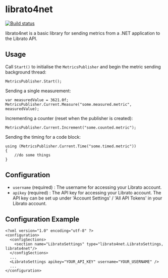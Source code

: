 librato4net
===========

[![Build status](https://ci.appveyor.com/api/projects/status/v7wwdoeevkky7x55/branch/master?svg=true)](https://ci.appveyor.com/project/plmw/librato4net/branch/master)

librato4net is a basic library for sending metrics from a .NET application to the Librato API.

Usage
----

Call `Start()` to initialise the `MetricsPublisher` and begin the metric sending background thread:
```
MetricsPublisher.Start();
```

Sending a single measurement:
```
var measuredValue = 3621.0f;
MetricsPublisher.Current.Measure("some.measured.metric", measuredValue);
```

Incrementing a counter (reset when the publisher is created):
```
MetricsPublisher.Current.Increment("some.counted.metric");
```

Sending the timing for a code block:
```
using (MetricsPublisher.Current.Time("some.timed.metric"))
{
	//do some things
}
```

Configuration
----------

* `username` (required) : The username for accessing your Librato account.
* `apikey` (required) : The API key for accessing your Librato account. The API key can be set up under 'Account Settings' / 'All API Tokens' in your Librato account.

Configuration Example
----------------

```
<?xml version="1.0" encoding="utf-8" ?>
<configuration>
  <configSections>
    <section name="LibratoSettings" type="librato4net.LibratoSettings, librato4net"/>
  </configSections>
  ...
  <LibratoSettings apikey="YOUR_API_KEY" username="YOUR_USERNAME" />
  ...
</configuration>
```
